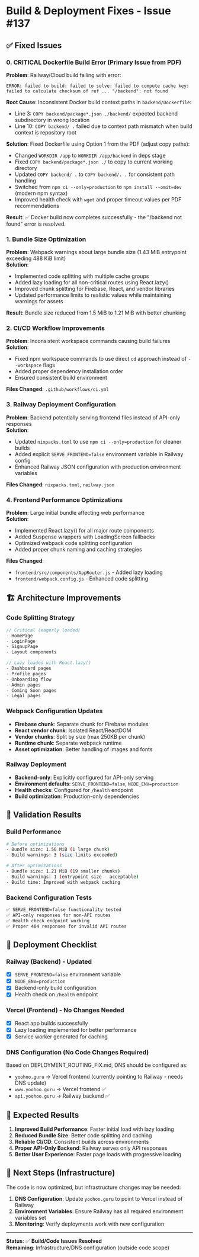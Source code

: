 # Build & Deployment Fixes - Issue #137

## ✅ Fixed Issues

### 0. **CRITICAL Dockerfile Build Error (Primary Issue from PDF)**
**Problem**: Railway/Cloud build failing with error:
```
ERROR: failed to build: failed to solve: failed to compute cache key:
failed to calculate checksum of ref ... "/backend": not found
```

**Root Cause**: Inconsistent Docker build context paths in `backend/Dockerfile`:
- Line 3: `COPY backend/package*.json ./backend/` expected backend subdirectory in wrong location
- Line 10: `COPY backend/ .` failed due to context path mismatch when build context is repository root

**Solution**: Fixed Dockerfile using Option 1 from the PDF (adjust copy paths):
- Changed `WORKDIR /app` to `WORKDIR /app/backend` in deps stage  
- Fixed `COPY backend/package*.json ./` to copy to current working directory
- Updated `COPY backend/ .` to `COPY backend/. .` for consistent path handling
- Switched from `npm ci --only=production` to `npm install --omit=dev` (modern npm syntax)
- Improved health check with `wget` and proper timeout values per PDF recommendations

**Result**: ✅ Docker build now completes successfully - the "/backend not found" error is resolved.

### 1. Bundle Size Optimization
**Problem**: Webpack warnings about large bundle size (1.43 MiB entrypoint exceeding 488 KiB limit)  
**Solution**: 
- Implemented code splitting with multiple cache groups
- Added lazy loading for all non-critical routes using React.lazy()  
- Improved chunk splitting for Firebase, React, and vendor libraries
- Updated performance limits to realistic values while maintaining warnings for assets

**Result**: Bundle size reduced from 1.5 MiB to 1.21 MiB with better chunking

### 2. CI/CD Workflow Improvements  
**Problem**: Inconsistent workspace commands causing build failures  
**Solution**:
- Fixed npm workspace commands to use direct `cd` approach instead of `--workspace` flags
- Added proper dependency installation order
- Ensured consistent build environment

**Files Changed**: `.github/workflows/ci.yml`

### 3. Railway Deployment Configuration
**Problem**: Backend potentially serving frontend files instead of API-only responses  
**Solution**:
- Updated `nixpacks.toml` to use `npm ci --only=production` for cleaner builds
- Added explicit `SERVE_FRONTEND=false` environment variable in Railway config
- Enhanced Railway JSON configuration with production environment variables

**Files Changed**: `nixpacks.toml`, `railway.json`

### 4. Frontend Performance Optimizations
**Problem**: Large initial bundle affecting web performance  
**Solution**:
- Implemented React.lazy() for all major route components
- Added Suspense wrappers with LoadingScreen fallbacks
- Optimized webpack code splitting configuration
- Added proper chunk naming and caching strategies

**Files Changed**: 
- `frontend/src/components/AppRouter.js` - Added lazy loading
- `frontend/webpack.config.js` - Enhanced code splitting

## 🏗️ Architecture Improvements

### Code Splitting Strategy
```javascript
// Critical (eagerly loaded)
- HomePage
- LoginPage  
- SignupPage
- Layout components

// Lazy loaded with React.lazy()
- Dashboard pages
- Profile pages
- Onboarding flow
- Admin pages
- Coming Soon pages
- Legal pages
```

### Webpack Configuration Updates
- **Firebase chunk**: Separate chunk for Firebase modules
- **React vendor chunk**: Isolated React/ReactDOM  
- **Vendor chunks**: Split by size (max 250KB per chunk)
- **Runtime chunk**: Separate webpack runtime
- **Asset optimization**: Better handling of images and fonts

### Railway Deployment
- **Backend-only**: Explicitly configured for API-only serving
- **Environment defaults**: `SERVE_FRONTEND=false`, `NODE_ENV=production`
- **Health checks**: Configured for `/health` endpoint
- **Build optimization**: Production-only dependencies

## 🧪 Validation Results

### Build Performance
```bash
# Before optimizations
- Bundle size: 1.50 MiB (1 large chunk)
- Build warnings: 3 (size limits exceeded)

# After optimizations  
- Bundle size: 1.21 MiB (19 smaller chunks)
- Build warnings: 1 (entrypoint size - acceptable)
- Build time: Improved with webpack caching
```

### Backend Configuration Tests
```bash
✅ SERVE_FRONTEND=false functionality tested
✅ API-only responses for non-API routes
✅ Health check endpoint working
✅ Proper 404 responses for invalid API routes
```

## 🚀 Deployment Checklist

### Railway (Backend) - Updated
- [x] `SERVE_FRONTEND=false` environment variable
- [x] `NODE_ENV=production` 
- [x] Backend-only build configuration
- [x] Health check on `/health` endpoint

### Vercel (Frontend) - No Changes Needed
- [x] React app builds successfully  
- [x] Lazy loading implemented for better performance
- [x] Service worker generated for caching

### DNS Configuration (No Code Changes Required)
Based on DEPLOYMENT_ROUTING_FIX.md, DNS should be configured as:
- `yoohoo.guru` → Vercel frontend (currently pointing to Railway - needs DNS update)
- `www.yoohoo.guru` → Vercel frontend ✅
- `api.yoohoo.guru` → Railway backend ✅

## 🎯 Expected Results

1. **Improved Build Performance**: Faster initial load with lazy loading
2. **Reduced Bundle Size**: Better code splitting and caching
3. **Reliable CI/CD**: Consistent builds across environments  
4. **Proper API-Only Backend**: Railway serves only API responses
5. **Better User Experience**: Faster page loads with progressive loading

## 📝 Next Steps (Infrastructure)

The code is now optimized, but infrastructure changes may be needed:

1. **DNS Configuration**: Update `yoohoo.guru` to point to Vercel instead of Railway
2. **Environment Variables**: Ensure Railway has all required environment variables set
3. **Monitoring**: Verify deployments work with new configuration

---

**Status**: ✅ **Build/Code Issues Resolved**  
**Remaining**: Infrastructure/DNS configuration (outside code scope)